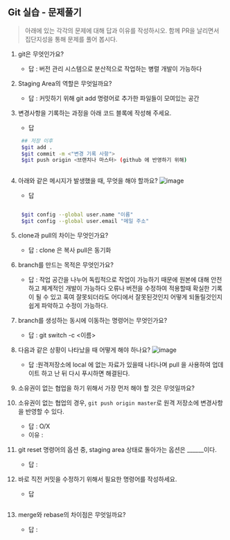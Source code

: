 ## Git 실습 - 문제풀기
> 아래에 있는 각각의 문제에 대해 답과 이유를 작성하시오.
> 함께 PR을 날리면서 집단지성을 통해 문제를 풀어 봅시다.

1. git은 무엇인가요?   
   - 답 : 버전 관리 시스템으로 분산적으로 작업하는 병렬 개발이 가능하다
  
2. Staging Area의 역할은 무엇일까요?
   - 답 :  커밋하기 위해 git add 명령어로 추가한 파일들이 모여있는 공간

3. 변경사항을 기록하는 과정을 아래 코드 블록에 작성해 주세요.
   - 답
   ```bash
    ## 저장 이후
    $git add .
    $git commit -m <"변경 기록 사항">
    $git push origin <브랜치나 마스터> (github 에 반영하기 위해)
  
   ```

4. 아래와 같은 메시지가 발생했을 때, 무엇을 해야 할까요?
![image](https://user-images.githubusercontent.com/98133984/181182281-4d01a374-62fe-4957-9a07-1efc005e35d3.png)
   - 답
   ```bash

    $git config --global user.name "이름"
    $git config --global user.email "메일 주소"

   ```
5. clone과 pull의 차이는 무엇인가요?
   - 답 : clone 은 복사 pull은 동기화 
   
6. branch를 만드는 목적은 무엇인가요?
    - 답 : 작업 공간을 나누어 독립적으로 작업이 가능하기 때문에 원본에 대해 안전하고 체계적인 개발이 가능하다 오류나 버전을 수정하여 적용할때 확실한 기록이 될 수 있고 혹여 잘못되더라도 어디에서 잘못된것인지 어떻게 되돌릴것인지 쉽게 파악하고 수정이 가능하다.

7. branch를 생성하는 동시에 이동하는 명령어는 무엇인가요?
    - 답 : git switch -c <이름>

8. 다음과 같은 상황이 나타났을 때 어떻게 해야 하나요?
   ![image](https://user-images.githubusercontent.com/98133984/181183354-df42d325-b839-48e1-a4c6-667c20b33d5c.png)
    - 답 :원격저장소에 local 에 없는 자료가 있을때 나타나며 pull 을 사용하여 업데이트 하고 난 뒤 다시 푸시하면 해결된다.

9.  소유권이 없는 협업을 하기 위해서 가장 먼저 해야 할 것은 무엇일까요?
10. 소유권이 없는 협업의 경우, `git push origin master`로 원격 저장소에 변경사항을 반영할 수 있다.
    - 답 : O/X
    - 이유 :
 
11. git reset 명령어의 옵션 중, staging area 상태로 돌아가는 옵션은 ______이다.
    - 답 : 

12. 바로 직전 커밋을 수정하기 위해서 필요한 명령어를 작성하세요.
    - 답
    ```
    ```

13. merge와 rebase의 차이점은 무엇일까요? 
     - 답 : 
